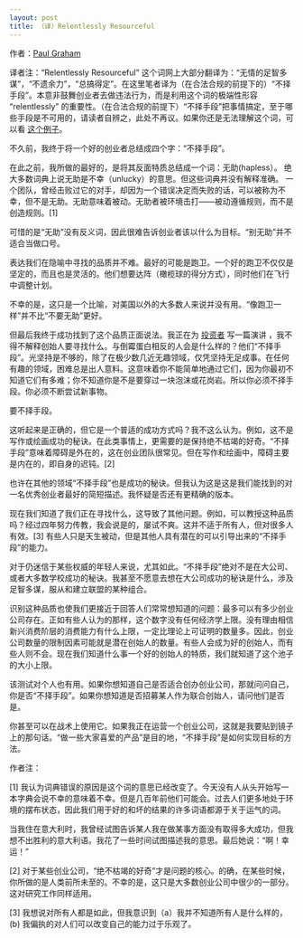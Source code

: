 ```yaml
---
layout: post
title: （译）Relentlessly Resourceful
---
```


作者：[Paul Graham](http://www.paulgraham.com/relres.html)

译者注：“Relentlessly Resourceful” 这个词网上大部分翻译为：“无情的足智多谋”，“不遗余力”，“总搞得定”。在这里笔者译为（在合法合规的前提下的）“不择手段”。本意非鼓舞创业者去做违法行为，而是利用这个词的极端性形容 “relentlessly” 的重要性。（在合法合规的前提下）“不择手段”把事情搞定，至于哪些手段是不可用的，请读者自辨之，此处不再议。如果你还是无法理解这个词，可以看 [这个例子](https://news.ycombinator.com/item?id=508093)。

不久前，我终于将一个好的创业者总结成四个字：“不择手段”。

在此之前，我所做的最好的，是将其反面特质总结成一个词：无助(hapless）。 绝大多数词典上说无助是不幸（unlucky）的意思。但这些词典并没有解释准确。 一个团队，曾经击败过它的对手，却因为一个错误决定而失败的话，可以被称为不幸，但不是无助。无助意味着被动。无助者被环境击打——被动遵循规则，而不是创造规则。[1]

可惜的是“无助”没有反义词，因此很难告诉创业者该以什么为目标。“别无助”并不适合当做口号。

表达我们在隐喻中寻找的品质并不难。最好的可能是跑卫。一个好的跑卫不仅仅是坚定的，而且也是灵活的。他们想要达阵（橄榄球的得分方式），同时他们在飞行中调整计划。

不幸的是，这只是一个比喻，对美国以外的大多数人来说并没有用。“像跑卫一样”并不比“不要无助”更好。

但最后我终于成功找到了这个品质正面说法。我正在为 [投资者](http://www.paulgraham.com/angelinvesting.html) 写一篇演讲 ，我不得不解释创始人要寻找什么。与倒霉蛋白相反的人会是什么样的？他们“不择手段”。光坚持是不够的，除了在极少数几近无趣领域，仅凭坚持无足成事。在任何有趣的领域，困难总是出人意料。这意味着你不能简单地通过它们，因为你最初不知道它们有多难；你不知道你是不是要穿过一块泡沫或花岗岩。所以你必须不择手段。你必须不断尝试新事物。

要不择手段。

这听起来是正确的，但它是一个普适的成功方式吗？我不这么认为。例如，这不是写作或绘画成功的秘诀。在此类事情上，更需要的是保持绝不枯竭的好奇。“不择手段”意味着障碍是外在的，这在创业团队很常见。但在写作和绘画中，障碍主要是内在的，即自身的迟钝。[2]

也许在其他的领域“不择手段”也是成功的秘诀。但我认为这是这是我们能找到的对一名优秀创业者最好的简短描述。我怀疑是否还有更精确的版本。

现在我们知道了我们正在寻找什么，这导致了其他问题。例如，可以教授这种品质吗？经过四年努力传教，我会说是的，屡试不爽。这并不适于所有人，但对很多人有效。[3] 有些人只是天生被动，但是其他人具有潜在的可以引导出来的“不择手段”的能力。

对于仍迷信于某些权威的年轻人来说，尤其如此。“不择手段”绝对不是在大公司、或者大多数学校成功的秘诀。我甚至不愿意去想在大公司成功的秘诀是什么，涉及足智多谋，服从和建立联盟的某种组合。

识别这种品质也使我们更接近于回答人们常常想知道的问题：最多可以有多少创业公司存在。正如有些人认为的那样，这个数字没有任何经济学上限。没有理由相信新兴消费阶层的消费能力有什么上限，一定比理论上可证明的数量多。因此，创业公司数量的限制因素可能就是潜在创始人的数量。有些人会成为好的创始人，而有些人则不会。现在我们知道什么事一个好的创始人的特质，我们就知道了这个池子的大小上限。

该测试对个人也有用。如果你想知道自己是否适合创办创业公司，那就问问自己，你是否“不择手段”。如果你想知道是否招募某人作为联合创始人，请问他们是否是。

你甚至可以在战术上使用它。如果我正在运营一个创业公司，这就是我要贴到镜子上的那句话。“做一些大家喜爱的产品”是目的地，“不择手段”是如何实现目标的方法。

作者注：

[1] 我认为词典错误的原因是这个词的意思已经改变了。今天没有人从头开始写一本字典会说不幸的意味着不幸。但是几百年前他们可能会。过去人们更多地处于环境的摆布状态，因此我们用于好的和坏的结果的许多词语都源于关于运气的词。

当我住在意大利时，我曾经试图告诉某人我在做某事方面没有取得多大成功，但我想不出胜利的意大利语。我花了一些时间试图描述我的意思。最后她说：“啊！幸运！”

[2] 对于某些创业公司，“绝不枯竭的好奇”才是问题的核心。的确，在某些时候，你所做的是人类前所未至的。不幸的是，这只是大多数创业公司中很少的一部分。这对研究工作同样适用。

[3] 我想说对所有人都是如此，但我意识到（a）我并不知道所有人是什么样的，(b) 我偏执的对人们可以改变自己的能力过于乐观了。 
